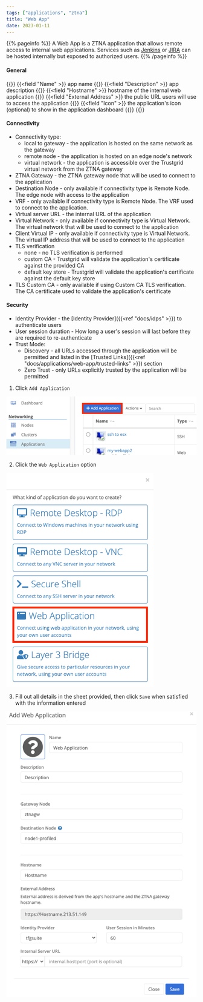 ```yaml
---
tags: ["applications", "ztna"]
title: "Web App"
date: 2023-01-11
---
```


{{% pageinfo %}}
A Web App is a ZTNA application that allows remote access to internal web applications. Services such as [Jenkins](https://www.jenkins.io/) or [JIRA](https://www.atlassian.com/software/jira) can be hosted internally but exposed to authorized users.
{{% /pageinfo %}}

#### General

{{<fields>}}
{{<field "Name" >}}
app name
{{</field >}}
{{<field "Description" >}}
app description
{{</field >}}
{{<field "Hostname" >}}
hostname of the internal web application
{{</field >}}
{{<field "External Address" >}}
the public URL users will use to access the application
{{</field >}}
{{<field "Icon" >}}
the application's icon (optional) to show in the application dashboard
{{</field >}}
{{</fields>}}

#### Connectivity

- Connectivity type:
  - local to gateway - the application is hosted on the same network as the gateway
  - remote node - the application is hosted on an edge node's network
  - virtual network - the application is accessible over the Trustgrid virtual network from the ZTNA gateway
- ZTNA Gateway - the ZTNA gateway node that will be used to connect to the application
- Destination Node - only available if connectivity type is Remote Node. The edge node with access to the application
- VRF - only available if connectivity type is Remote Node. The VRF used to connect to the application.
- Virtual server URL - the internal URL of the application
- Virtual Network - only available if connectivity type is Virtual Network. The virtual network that will be used to connect to the application
- Client Virtual IP - only available if connectivity type is Virtual Network. The virtual IP address that will be used to connect to the application
- TLS verification
  - none - no TLS verification is performed
  - custom CA - Trustgrid will validate the application's certificate against the provided CA
  - default key store - Trustgrid will validate the application's certificate against the default key store
- TLS Custom CA - only available if using Custom CA TLS verification. The CA certificate used to validate the application's certificate

#### Security

- Identity Provider - the [Identity Provider]({{<ref "docs/idps" >}}) to authenticate users
- User session duration - How long a user's session will last before they are required to re-authenticate
- Trust Mode:
  - Discovery - all URLs accessed through the application will be permitted and listed in the [Trusted Links]({{<ref "docs/applications/web-app/trusted-links" >}}) section
  - Zero Trust - only URLs explicitly trusted by the application will be permitted

1. Click `Add Application`

![img](add-app.png)

2. Click the `Web Application` option

![img](web1.png)

3. Fill out all details in the sheet provided, then click `Save` when satisfied with the information entered

![img](web-app.png)
